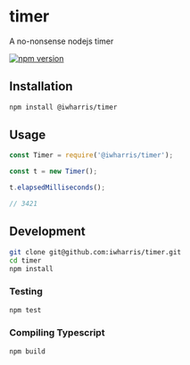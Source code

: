 # timer
A no-nonsense nodejs timer

[![npm version](https://badge.fury.io/js/%40iwharris%2Ftimer.svg)](https://badge.fury.io/js/%40iwharris%2Ftimer)

## Installation

```bash
npm install @iwharris/timer
```

## Usage

```javascript
const Timer = require('@iwharris/timer');

const t = new Timer();

t.elapsedMilliseconds();

// 3421
```

## Development

```bash
git clone git@github.com:iwharris/timer.git
cd timer
npm install
```

### Testing

```bash
npm test
```

### Compiling Typescript

```bash
npm build
```